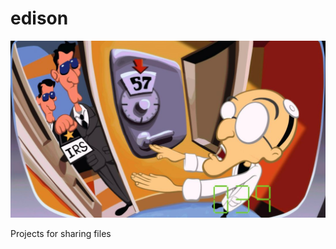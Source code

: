 edison
======

![edison](https://raw.githubusercontent.com/darthjee/edison/master/edison.jpg)

Projects for sharing files
